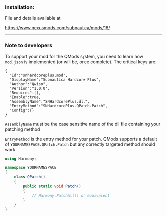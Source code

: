 ### Installation:

File and details available at 

https://www.nexusmods.com/subnautica/mods/16/
___

### Note to developers

To support your mod for the QMods system, you need to learn how `mod.json` is implemented (or will be, once complete). The critical keys are:  

```
{
  "Id":"snhardcoreplus.mod",
  "DisplayName":"Subnautica Hardcore Plus",
  "Author":"Qwiso",
  "Version":"1.0.0",
  "Requires":[],
  "Enable":true,
  "AssemblyName":"SNHardcorePlus.dll",
  "EntryMethod":"SNHardcorePlus.QPatch.Patch",
  "Config":{}
}
```

`AssemblyName` must be the case sensitive name of the dll file containing your patching method

`EntryMethod` is the entry method for your patch. QMods supports a default of `YOURNAMESPACE.QPatch.Patch` but any correctly targeted method should work

```cs
using Harmony;

namespace YOURNAMESPACE
{
    class QPatch()
    {
        public static void Patch()
        {
            // Harmony.PatchAll() or equivalent
        }
    }
}
```
